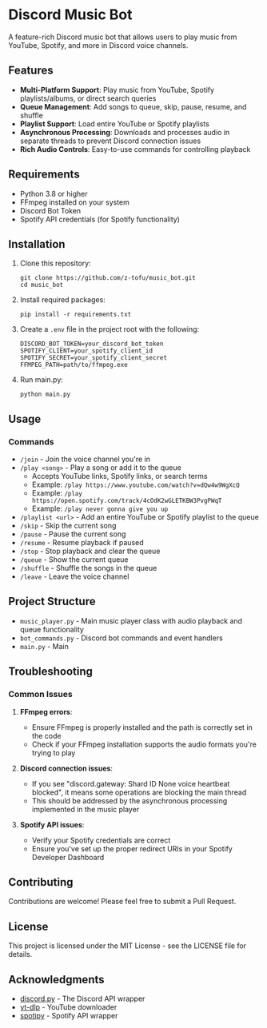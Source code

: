 # Discord Music Bot

A feature-rich Discord music bot that allows users to play music from YouTube, Spotify, and more in Discord voice channels.

## Features

- **Multi-Platform Support**: Play music from YouTube, Spotify playlists/albums, or direct search queries
- **Queue Management**: Add songs to queue, skip, pause, resume, and shuffle
- **Playlist Support**: Load entire YouTube or Spotify playlists
- **Asynchronous Processing**: Downloads and processes audio in separate threads to prevent Discord connection issues
- **Rich Audio Controls**: Easy-to-use commands for controlling playback

## Requirements

- Python 3.8 or higher
- FFmpeg installed on your system
- Discord Bot Token
- Spotify API credentials (for Spotify functionality)

## Installation

1. Clone this repository:
   ```
   git clone https://github.com/z-tofu/music_bot.git
   cd music_bot
   ```

2. Install required packages:
   ```
   pip install -r requirements.txt
   ```

3. Create a `.env` file in the project root with the following:
   ```
   DISCORD_BOT_TOKEN=your_discord_bot_token
   SPOTIFY_CLIENT=your_spotify_client_id
   SPOTIFY_SECRET=your_spotify_client_secret
   FFMPEG_PATH=path/to/ffmpeg.exe
   ```
4. Run main.py:
   ```
   python main.py
   ```

## Usage

### Commands

- `/join` - Join the voice channel you're in
- `/play <song>` - Play a song or add it to the queue
  - Accepts YouTube links, Spotify links, or search terms
  - Example: `/play https://www.youtube.com/watch?v=dQw4w9WgXcQ`
  - Example: `/play https://open.spotify.com/track/4cOdK2wGLETKBW3PvgPWqT`
  - Example: `/play never gonna give you up`
- `/playlist <url>` - Add an entire YouTube or Spotify playlist to the queue
- `/skip` - Skip the current song
- `/pause` - Pause the current song
- `/resume` - Resume playback if paused
- `/stop` - Stop playback and clear the queue
- `/queue` - Show the current queue
- `/shuffle` - Shuffle the songs in the queue
- `/leave` - Leave the voice channel

## Project Structure

- `music_player.py` - Main music player class with audio playback and queue functionality
- `bot_commands.py` - Discord bot commands and event handlers
- `main.py` - Main

## Troubleshooting

### Common Issues

1. **FFmpeg errors**:
   - Ensure FFmpeg is properly installed and the path is correctly set in the code
   - Check if your FFmpeg installation supports the audio formats you're trying to play

2. **Discord connection issues**:
   - If you see "discord.gateway: Shard ID None voice heartbeat blocked", it means some operations are blocking the main thread
   - This should be addressed by the asynchronous processing implemented in the music player

3. **Spotify API issues**:
   - Verify your Spotify credentials are correct
   - Ensure you've set up the proper redirect URIs in your Spotify Developer Dashboard

## Contributing

Contributions are welcome! Please feel free to submit a Pull Request.

## License

This project is licensed under the MIT License - see the LICENSE file for details.

## Acknowledgments

- [discord.py](https://github.com/Rapptz/discord.py) - The Discord API wrapper
- [yt-dlp](https://github.com/yt-dlp/yt-dlp) - YouTube downloader
- [spotipy](https://github.com/spotipy-dev/spotipy) - Spotify API wrapper